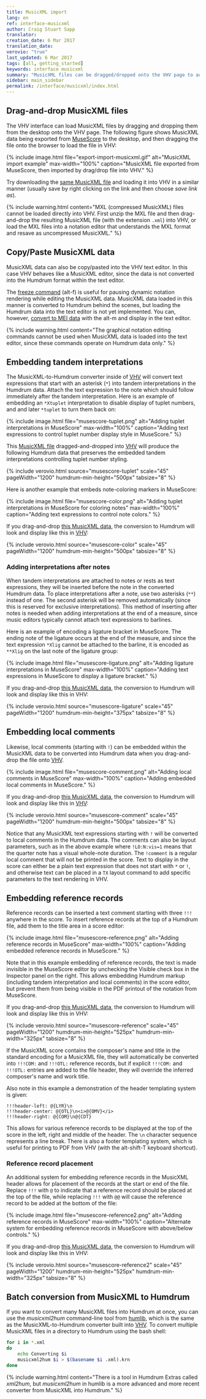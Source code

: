 ```yaml
---
title: MusicXML import
lang: en
ref: interface-musicxml
author: Craig Stuart Sapp
translator: 
creation_date: 6 Mar 2017
translation_date: 
verovio: "true"
last_updated: 6 Mar 2017
tags: [all, getting_started]
keywords: interface musicxml
summary: "MusicXML files can be dragged/dropped onto the VHV page to automatically convert them into Humdrum data."
sidebar: main_sidebar
permalink: /interface/musicxml/index.html
---
```


## Drag-and-drop MusicXML files ##

The VHV interface can load MusicXML files by dragging and dropping them from the desktop
onto the VHV page.  The following figure shows MusicXML data being exported from
[MuseScore](http://www.musescore.org) to the desktop, and then dragging the file onto
the browser to load the file in VHV:


{% include image.html
	file="export-import-musicxml.gif"
	alt="MusicXML import example"
	max-width="100%"
	caption="MusicXML file exported from MuseScore, then imported by drag/drop file into VHV."
%}

Try downloading the [same MusicXML file](bwv1011-sarabande.xml) and loading it into VHV in a similar manner (usually save by right clicking on the link and then choose *save link as*).

{% include warning.html
	content="MXL (compressed MusicXML) files cannot be loaded directly into VHV.  First unzip the MXL file and then drag-and-drop the resulting MusicXML file (with the extension `.xml`) into VHV, or load the MXL files into a notation editor that understands the MXL format and resave as uncompressed MusicXML."
%}


## Copy/Paste MusicXML data ##

MusicXML data can also be copy/pasted into the VHV text editor.  In this case VHV
behaves like a MusicXML editor, since the data is not converted into the Humdrum format
within the text editor.


The [freeze command](/commands/alt-f) (<span class="keypress">alt-f</span>)
is useful for pausing dynamic notation rendering while editing the
MusicXML data.  MusicXML data loaded in this manner is converted
to Humdrum behind the scenes, but loading the Humdrum data into the
text editor is not yet implemented.  You can, however, [convert to
MEI data](/commands/alt-m) with the <span class="keypress">alt-m</span>
and display in the text editor.


{% include warning.html
	content="The graphical notation editing commands cannot be used when MusicXML data is loaded into the text editor, since these commands operate on Humdrum data only."
%}


## Embedding tandem interpretations ##

The MusicXML-to-Humdrum converter inside of
[VHV](https://verovio.humdrum.org) will convert text expressions
that start with an asterisk (`*`) into tandem interpretations in
the Humdrum data.  Attach the text expression to the note which
should follow immediately after the tandem interpretation.  Here
is an example of embedding an `*Xtuplet` interpretation to disable
display of tuplet numbers, and and later `*tuplet` to turn them
back on:


{% include image.html
	file="musescore-tuplet.png"
	alt="Adding tuplet interpretations in MuseScore"
	max-width="100%"
	caption="Adding text expressions to control tuplet number display style in MuseScore."
%}

This <a target='_blank' href='tuplet.musicxml'>MusicXML file</a> dragged-and-dropped into 
[VHV](https://verovio.humdrum.org) will produce the following Humdrum data that preserves 
the embedded tandem interpretations controlling tuplet number styling.

{% include verovio.html
	source="musescore-tuplet"
	scale="45"
	pageWidth="1200"
	humdrum-min-height="500px"
	tabsize="8"
%}
<script type="application/json" id="musescore-tuplet">
**kern
*clefG2
*k[]
*M4/4
=1
12ccL
12dd
12ccJ
12ddL
12cc
12ddJ
*Xtuplet
12ddL
12ee
12ddJ
12ccL
12dd
12ccJ
=2
12ddL
12cc
12ddJ
*tuplet
12ccL
12dd
12ccJ
12ddL
12cc
12ddJ
12ccL
12ee
12ddJ
==
*-
</script>


Here is another example that embeds note-coloring markers in MuseScore:


{% include image.html
	file="musescore-color.png"
	alt="Adding tuplet interpretations in MuseScore for coloring notes"
	max-width="100%"
	caption="Adding text expressions to control note colors."
%}

If you drag-and-drop <a target="_blank" href="color.musicxml">this MusicXML data</a>, the conversion
to Humdrum will look and display like this in [VHV](https://verovio.humdrum.org):

{% include verovio.html
	source="musescore-color"
	scale="45"
	pageWidth="1200"
	humdrum-min-height="500px"
	tabsize="8"
%}
<script type="application/json" id="musescore-color">
**kern
*clefG2
*k[]
*M4/4
=1
4cc
4ee
*color:hotpink
4dd
4ff
=2
2gg
2aa
=3
*color:dodgerblue
2gg
2ff
=4
4gg
4ff
*color:black
4cc
4dd
==
*-
</script>


### Adding interpretations after notes ###

When tandem interpretations are attached to notes or rests as text
expressions, they will be inserted before the note in the converted
Humdrum data.  To place interpretations after a note, use two
asterisks (`**`) instead of one.  The second asterisk will be removed
automatically (since this is reserved for exclusive interpretations).
This method of inserting after notes is needed when adding
interpretations at the end of a measure, since music editors typically
cannot attach text expressions to barlines.

Here is an example of encoding a ligature bracket in MuseScore.  The ending note of the ligature occurs
at the end of the measure, and since the text expression `*Xlig` cannot be attached to the barline,
it is encoded as `**Xlig` on the last note of the ligature group:

{% include image.html
	file="musescore-ligature.png"
	alt="Adding ligature interpretations in MuseScore"
	max-width="100%"
	caption="Adding text expressions in MuseScore to display a ligature bracket."
%}


If you drag-and-drop <a target="_blank" href="ligature.musicxml">this MusicXML data</a>, the conversion
to Humdrum will look and display like this in VHV:

{% include verovio.html
	source="musescore-ligature"
	scale="45"
	pageWidth="1200"
	humdrum-min-height="375px"
	tabsize="8"
%}
<script type="application/json" id="musescore-ligature">
**kern
*clefC3
*k[]
*M2/1
=1
1d
1B
=2
*lig
0c
=3
0d
*Xlig
=4
2e
2d
1B
=5
0c
==
*-
</script>





## Embedding local comments ##


Likewise, local comments (starting with `!`) can be embedded within the MusicXML data to be 
converted into Humdrum data when you drag-and-drop the file onto [VHV](https://verovio.humdrum.org).

{% include image.html
	file="musescore-comment.png"
	alt="Adding local comments in MuseScore"
	max-width="100%"
	caption="Adding embedded local comments in MuseScore."
%}

If you drag-and-drop <a target="_blank" href="comment.musicxml">this MusicXML data</a>, the conversion
to Humdrum will look and display like this in [VHV](https://verovio.humdrum.org):

{% include verovio.html
	source="musescore-comment"
	scale="45"
	pageWidth="1200"
	humdrum-min-height="500px"
	tabsize="8"
%}
<script type="application/json" id="musescore-comment">
**kern
*clefG2
*k[]
*M4/4
=1
4cc
!LO:TX:a:t=text
4ee
4dd
4ff
=2
!LO:TX:b:t=text2:color=red
2gg
2aa
=3
!comment
2gg
2ff
=4
!LO:N:vis=1
4gg
4ff
4cc
4dd
==
*-
</script>

Notice that any MusicXML text expressions starting with `!` will be converted to local comments
in the Humdrum data.  The comments can also be layout parameters, such as in the above example
where `!LO:N:vis=1` means that the quarter note has a visual whole-note duration.  The `!comment` 
is a regular local comment that will not be printed in the score.  Text to display in the score can
either be a plain text expression that does not start with `*` or `!`, and otherwise text can be placed 
in a `TX` layout command to add specific parameters to the text rendering in VHV.

## Embedding reference records ##


Reference records can be inserted a text comment starting with three `!!!` anywhere in the score.  To
insert reference records at the top of a Humdrum file, add them to the title area in a score editor:


{% include image.html
	file="musescore-reference.png"
	alt="Adding reference records in MuseScore"
	max-width="100%"
	caption="Adding embedded reference records in MuseScore."
%}


Note that in this example embedding of reference records, the text is made invisible in the MuseScore
editor by unchecking the Visible check box in the Inspector panel on the right.  This allows embedding 
Humdrum markup (including tandem interpretation and local comments) in the score editor, but prevent them
from being visible in the PDF printout of the notation from MuseScore.

If you drag-and-drop <a target="_blank" href="reference.musicxml">this MusicXML data</a>, the conversion
to Humdrum will look and display like this in VHV:

{% include verovio.html
	source="musescore-reference"
	scale="45"
	pageWidth="1200"
	humdrum-min-height="525px"
	humdrum-min-width="325px"
	tabsize="8"
%}
<script type="application/json" id="musescore-reference">
!!!COM: Composer's name
!!!CDT: Composer's dates
!!!CNT: Composer's nationality
!!!OTL: Composition title
!!!OMV: Movement 1
!!!ODT: Composition date
!!!LYR: Lyricist's name
!!!header-left: @{LYR}\n
!!!header-center: @{OTL}\n&lt;i&gt;@{OMV}&lt;/i&gt;
!!!header-right: @{COM}\n@{CDT}
**kern
*clefG2
*k[]
*M4/4
=1
1g
=2
1a
=3
2b
4b
4g
=4
4g
4b
2b
==
*-
</script>

If the MusicXML score contains the composer's name and title in the standard encoding for a MusicXML file,
they will automatically be converted into `!!!COM:` and `!!!OTL:` reference records, but if explicit `!!!COM:` 
and `!!!OTL:` entries are added to the file header, they will override the inferred composer's name and work
title.

Also note in this example a demonstration of the header templating system is given:


```
!!!header-left: @{LYR}\n
!!!header-center: @{OTL}\n<i>@{OMV}</i>
!!!header-right: @{COM}\n@{CDT}
```

This allows for various reference records to be displayed at the top of the score in the left, right
and middle of the header.  The `\n` character sequence represents a line break.  There is also a footer
templating system, which is useful for printing to PDF from VHV 
(with the <span class="keypress">alt-shift-T</span> keyboard shortcut).


### Reference record placement ###

An additional system for embedding reference records in the MusicXML header allows for 
placement of the records at the start or end of the file.  Replace `!!!` with `@` to indicate that a 
reference record should be placed at the top of the file, while replacing `!!!` with `@@` will cause
the reference record to be added at the bottom of the file:


{% include image.html
	file="musescore-reference2.png"
	alt="Adding reference records in MuseScore"
	max-width="100%"
	caption="Alternate system for embedding reference records in MuseScore with above/below controls."
%}

If you drag-and-drop <a target="_blank" href="reference2.musicxml">this MusicXML data</a>, the conversion
to Humdrum will look and display like this in VHV:

{% include verovio.html
	source="musescore-reference2"
	scale="45"
	pageWidth="1200"
	humdrum-min-height="525px"
	humdrum-min-width="325px"
	tabsize="8"
%}
<script type="application/json" id="musescore-reference2">
!!!COM: Composer's name
!!!OTL: Composition title
!!!OMV: Movement 1
**kern
*clefG2
*k[]
*M4/4
=1
1g
=2
1a
=3
2b
4b
4g
=4
4g
4b
2b
==
*-
!!!CDT: Composer's dates
!!!CNT: Composer's nationality
!!!ODT: Composition date
!!!LYR: Lyricist's name
!!!header-left: @{LYR}\n
!!!header-center: @{OTL}\n&lt;i&gt;@{OMV}&lt;/i&gt;
!!!header-right: @{COM}\n@{CDT}
</script>



## Batch conversion from MusicXML to Humdrum ##

If you want to convert many MusicXML files into Humdrum at once,
you can use the _musicxml2hum_ command-line tool from <a target="_blank"
href="https://humlib.humdrum.org">humlib</a>, which is the same as
the MusicXML-to-Humdrum converter built into
[VHV](https://verovio.humdrum.org).  To convert multiple MusicXML
files in a directory to Humdrum using the bash shell:

```bash
for i in *.xml
do
	echo Converting $i
	musicxml2hum $i > $(basename $i .xml).krn
done
```


{% include warning.html
	content="There is a tool in Humdrum Extras called _xml2hum_, but _musicxml2hum_ in humlib is a more advanced and more recent converter from MusicXML into Humdrum."
%}


